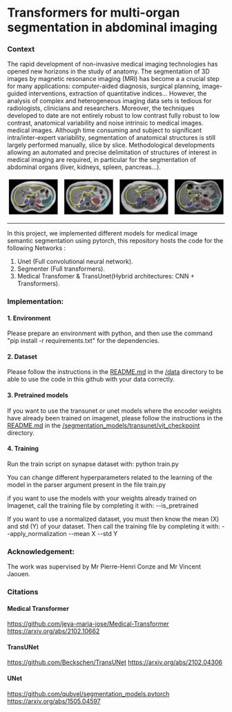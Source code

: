 # Transformers for multi-organ segmentation in abdominal imaging

### Context
The rapid development of non-invasive medical imaging technologies has opened new horizons in the study of
anatomy. The segmentation of 3D images by magnetic resonance imaging (MRI) has become a
a crucial step for many applications: computer-aided diagnosis, surgical planning, image-guided interventions, extraction of quantitative indices...
However, the analysis of complex and heterogeneous imaging data sets is tedious for radiologists, clinicians and
researchers. Moreover, the techniques developed to date are not entirely robust to low contrast
fully robust to low contrast, anatomical variability and noise intrinsic to medical images.
medical images. Although time consuming and subject to significant intra/inter-expert variability, segmentation of anatomical
structures is still largely performed manually, slice by slice.
Methodological developments allowing an automated and precise delimitation of structures of interest in
medical imaging are required, in particular for the segmentation of abdominal organs (liver, kidneys, spleen, pancreas...).

![image](pictures/Picture1.png)


----
In this project, we implemented different models for medical image semantic segmentation using pytorch, this repository hosts the code for the following Networks :
1. Unet (Full convolutional neural network).
2. Segmenter (Full transformers).
3. Medical Transfomer & TransUnet(Hybrid architectures: CNN + Transformers). 

### Implementation:

####  1. Environment

Please prepare an environment with python, and then use the command "pip install -r requirements.txt" for the dependencies.

####  2. Dataset

Please follow the instructions in the [README.md](data/README.md) in the [/data](data) directory to be able to use the code in this github with your data correctly.

####  3. Pretrained models

If you want to use the transunet or unet models where the encoder weights have already been trained on imagenet, please follow the instructions in the [README.md](segmentation_models/transunet/vit_checkpoint/README.md) in the [/segmentation_models/transunet/vit_checkpoint](segmentation_models/transunet/vit_checkpoint) directory.

####  4. Training

Run the train script on synapse dataset with: python train.py 

You can change different hyperparameters related to the learning of the model in the parser argument present in the file train.py

if you want to use the models with your weights already trained on Imagenet, call the training file by completing it with: --is_pretrained

If you want to use a normalized dataset, you must then know the mean (X) and std (Y) of your dataset. 
Then call the training file by completing it with: --apply_normalization --mean X --std Y

### Acknowledgement:
The work was supervised by Mr Pierre-Henri Conze and Mr Vincent Jaouen.

### Citations

#### Medical Transformer
https://github.com/jeya-maria-jose/Medical-Transformer
https://arxiv.org/abs/2102.10662 

#### TransUNet
https://github.com/Beckschen/TransUNet
https://arxiv.org/abs/2102.04306

#### UNet
https://github.com/qubvel/segmentation_models.pytorch
https://arxiv.org/abs/1505.04597

